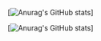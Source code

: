 
[![Anurag's GitHub stats](https://github-readme-stats.vercel.app/api?username=Ham-mi&count_private=false&show_icons=true&hide=stars)]

[![Anurag's GitHub stats](https://github-readme-stats.vercel.app/api?username=Ham-mi&count_private=true&theme=gruvbox&include_all_commits=true&show_icons=true&hide=stars)]
